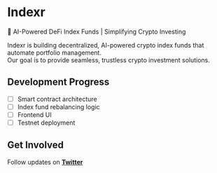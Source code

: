 # Indexr  
🚀 AI-Powered DeFi Index Funds | Simplifying Crypto Investing  

Indexr is building decentralized, AI-powered crypto index funds that automate portfolio management.  
Our goal is to provide seamless, trustless crypto investment solutions.  

## Development Progress  
- [ ] Smart contract architecture  
- [ ] Index fund rebalancing logic  
- [ ] Frontend UI  
- [ ] Testnet deployment  

## Get Involved  
Follow updates on **[Twitter](https://twitter.com/Indexr_XYZ)**  
